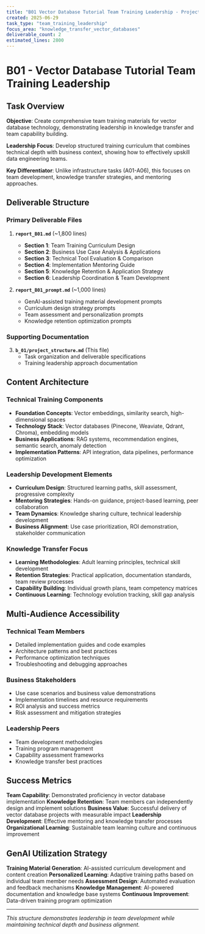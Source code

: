 ```yaml
---
title: "B01 Vector Database Tutorial Team Training Leadership - Project Structure"
created: 2025-06-29
task_type: "team_training_leadership"
focus_area: "knowledge_transfer_vector_databases"
deliverable_count: 2
estimated_lines: 2800
---
```


# B01 - Vector Database Tutorial Team Training Leadership

## Task Overview

**Objective**: Create comprehensive team training materials for vector database technology, demonstrating leadership in knowledge transfer and team capability building.

**Leadership Focus**: Develop structured training curriculum that combines technical depth with business context, showing how to effectively upskill data engineering teams.

**Key Differentiator**: Unlike infrastructure tasks (A01-A06), this focuses on team development, knowledge transfer strategies, and mentoring approaches.

## Deliverable Structure

### Primary Deliverable Files

1. **`report_B01.md`** (~1,800 lines)
   - **Section 1**: Team Training Curriculum Design
   - **Section 2**: Business Use Case Analysis & Applications
   - **Section 3**: Technical Tool Evaluation & Comparison
   - **Section 4**: Implementation Mentoring Guide
   - **Section 5**: Knowledge Retention & Application Strategy
   - **Section 6**: Leadership Coordination & Team Development

2. **`report_B01_prompt.md`** (~1,000 lines)
   - GenAI-assisted training material development prompts
   - Curriculum design strategy prompts
   - Team assessment and personalization prompts
   - Knowledge retention optimization prompts

### Supporting Documentation

3. **`b_01/project_structure.md`** (This file)
   - Task organization and deliverable specifications
   - Training leadership approach documentation

## Content Architecture

### Technical Training Components

- **Foundation Concepts**: Vector embeddings, similarity search, high-dimensional spaces
- **Technology Stack**: Vector databases (Pinecone, Weaviate, Qdrant, Chroma), embedding models
- **Business Applications**: RAG systems, recommendation engines, semantic search, anomaly detection
- **Implementation Patterns**: API integration, data pipelines, performance optimization

### Leadership Development Elements

- **Curriculum Design**: Structured learning paths, skill assessment, progressive complexity
- **Mentoring Strategies**: Hands-on guidance, project-based learning, peer collaboration
- **Team Dynamics**: Knowledge sharing culture, technical leadership development
- **Business Alignment**: Use case prioritization, ROI demonstration, stakeholder communication

### Knowledge Transfer Focus

- **Learning Methodologies**: Adult learning principles, technical skill development
- **Retention Strategies**: Practical application, documentation standards, team review processes
- **Capability Building**: Individual growth plans, team competency matrices
- **Continuous Learning**: Technology evolution tracking, skill gap analysis

## Multi-Audience Accessibility

### Technical Team Members
- Detailed implementation guides and code examples
- Architecture patterns and best practices
- Performance optimization techniques
- Troubleshooting and debugging approaches

### Business Stakeholders
- Use case scenarios and business value demonstrations
- Implementation timelines and resource requirements
- ROI analysis and success metrics
- Risk assessment and mitigation strategies

### Leadership Peers
- Team development methodologies
- Training program management
- Capability assessment frameworks
- Knowledge transfer best practices

## Success Metrics

**Team Capability**: Demonstrated proficiency in vector database implementation
**Knowledge Retention**: Team members can independently design and implement solutions
**Business Value**: Successful delivery of vector database projects with measurable impact
**Leadership Development**: Effective mentoring and knowledge transfer processes
**Organizational Learning**: Sustainable team learning culture and continuous improvement

## GenAI Utilization Strategy

**Training Material Generation**: AI-assisted curriculum development and content creation
**Personalized Learning**: Adaptive training paths based on individual team member needs
**Assessment Design**: Automated evaluation and feedback mechanisms
**Knowledge Management**: AI-powered documentation and knowledge base systems
**Continuous Improvement**: Data-driven training program optimization

---

*This structure demonstrates leadership in team development while maintaining technical depth and business alignment.* 